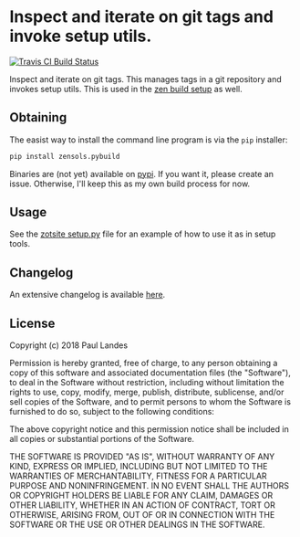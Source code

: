 # Inspect and iterate on git tags and invoke setup utils.

[![Travis CI Build Status][travis-badge]][travis-link]

Inspect and iterate on git tags.  This manages tags in a git repository and
invokes setup utils.  This is used in the [zen build setup] as well.


## Obtaining

The easist way to install the command line program is via the `pip` installer:
```bash
pip install zensols.pybuild
```

Binaries are (not yet) available on [pypi].  If you want it, please create an
issue.  Otherwise, I'll keep this as my own build process for now.


## Usage

See the [zotsite setup.py] file for an example of how to use it as in setup
tools.




## Changelog

An extensive changelog is available [here](CHANGELOG.md).


## License

Copyright (c) 2018 Paul Landes

Permission is hereby granted, free of charge, to any person obtaining a copy of
this software and associated documentation files (the "Software"), to deal in
the Software without restriction, including without limitation the rights to
use, copy, modify, merge, publish, distribute, sublicense, and/or sell copies
of the Software, and to permit persons to whom the Software is furnished to do
so, subject to the following conditions:

The above copyright notice and this permission notice shall be included in all
copies or substantial portions of the Software.

THE SOFTWARE IS PROVIDED "AS IS", WITHOUT WARRANTY OF ANY KIND, EXPRESS OR
IMPLIED, INCLUDING BUT NOT LIMITED TO THE WARRANTIES OF MERCHANTABILITY,
FITNESS FOR A PARTICULAR PURPOSE AND NONINFRINGEMENT. IN NO EVENT SHALL THE
AUTHORS OR COPYRIGHT HOLDERS BE LIABLE FOR ANY CLAIM, DAMAGES OR OTHER
LIABILITY, WHETHER IN AN ACTION OF CONTRACT, TORT OR OTHERWISE, ARISING FROM,
OUT OF OR IN CONNECTION WITH THE SOFTWARE OR THE USE OR OTHER DEALINGS IN THE
SOFTWARE.


<!-- links -->
[travis-link]: https://travis-ci.org/plandes/zenpybuild
[travis-badge]: https://travis-ci.org/plandes/zenpybuild.svg?branch=master
[pypi]: https://pypi.org/project/zensols.pybuild/

[zen build setup]: https://github.com/plandes/zenbuild
[zotsite setup.py]: https://github.com/plandes/zotsite/blob/master/src/python/setup.py
